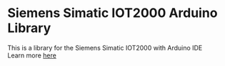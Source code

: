 # Siemens Simatic IOT2000 Arduino Library
This is a library for the Siemens Simatic IOT2000 with Arduino IDE  
Learn more [here](https://domi04151309.github.io/Arduino/IOT2000)
